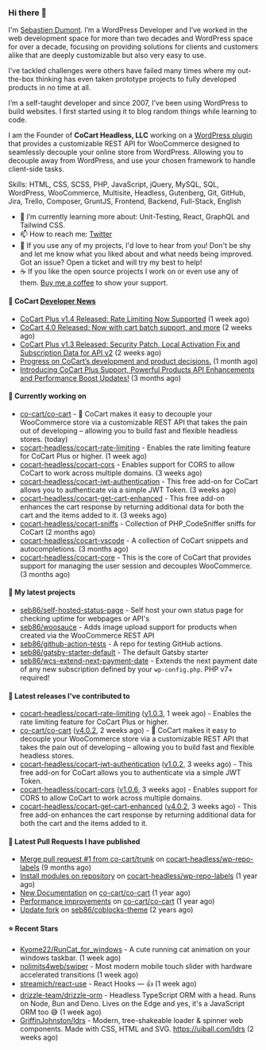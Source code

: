 ### Hi there 👋

I'm [Sebastien Dumont](https://sebastiendumont.com/). I’m a WordPress Developer and I’ve worked in the web development space for more than two decades and WordPress space for over a decade, focusing on providing solutions for clients and customers alike that are deeply customizable but also very easy to use.

I’ve tackled challenges were others have failed many times where my out-the-box thinking has even taken prototype projects to fully developed products in no time at all.

I’m a self-taught developer and since 2007, I’ve been using WordPress to build websites. I first started using it to blog random things while learning to code.

I am the Founder of **CoCart Headless, LLC** working on a [WordPress plugin](https://wordpress.org/plugins/cart-rest-api-for-woocommerce/) that provides a customizable REST API for WooCommerce designed to seamlessly decouple your online store from WordPress. Allowing you to decouple away from WordPress, and use your chosen framework to handle client-side tasks.

Skills: HTML, CSS, SCSS, PHP, JavaScript, jQuery, MySQL, SQL, WordPress, WooCommerce, Multisite, Headless, Gutenberg, Git, GitHub, Jira, Trello, Composer, GruntJS, Frontend, Backend, Full-Stack, English

* 🌱 I’m currently learning more about: Unit-Testing, React, GraphQL and Tailwind CSS.
* 📫 How to reach me: [Twitter](https://twitter.com/sebd86)
* 💬 If you use any of my projects, I'd love to hear from you! Don't be shy and let me know what you liked about and what needs being improved. Got an issue? Open a ticket and will try my best to help!
* ☕ If you like the open source projects I work on or even use any of them. [Buy me a coffee](https://www.buymeacoffee.com/sebastien) to show your support.

#### 🛒 CoCart [Developer News](https://cocart.dev)

- [CoCart Plus v1.4 Released: Rate Limiting Now Supported](https://cocart.dev/cocart-plus-v1-4-released-rate-limiting-now-supported/) (1 week ago)
- [CoCart 4.0 Released: Now with cart batch support, and more](https://cocart.dev/cocart-4-0-released-now-with-cart-batch-support-and-more/) (2 weeks ago)
- [CoCart Plus v1.3 Released: Security Patch, Local Activation Fix and Subscription Data for API v2](https://cocart.dev/cocart-plus-v1-3-released-subscription-data-for-api-v2/) (2 weeks ago)
- [Progress on CoCart’s development and product decisions.](https://cocart.dev/progress-on-cocarts-development-and-product-decisions/) (1 month ago)
- [Introducing CoCart Plus Support, Powerful Products API Enhancements and Performance Boost Updates!](https://cocart.dev/introducing-cocart-plus-support-powerful-products-api-enhancements-and-performance-boost-updates/) (3 months ago)

#### 👷 Currently working on

- [co-cart/co-cart](https://github.com/co-cart/co-cart) - 🛒 CoCart makes it easy to decouple your WooCommerce store via a customizable REST API that takes the pain out of developing – allowing you to build fast and flexible headless stores. (today)
- [cocart-headless/cocart-rate-limiting](https://github.com/cocart-headless/cocart-rate-limiting) - Enables the rate limiting feature for CoCart Plus or higher. (1 week ago)
- [cocart-headless/cocart-cors](https://github.com/cocart-headless/cocart-cors) - Enables support for CORS to allow CoCart to work across multiple domains. (3 weeks ago)
- [cocart-headless/cocart-jwt-authentication](https://github.com/cocart-headless/cocart-jwt-authentication) - This free add-on for CoCart allows you to authenticate via a simple JWT Token. (3 weeks ago)
- [cocart-headless/cocart-get-cart-enhanced](https://github.com/cocart-headless/cocart-get-cart-enhanced) - This free add-on enhances the cart response by returning additional data for both the cart and the items added to it. (3 weeks ago)
- [cocart-headless/cocart-sniffs](https://github.com/cocart-headless/cocart-sniffs) - Collection of PHP_CodeSniffer sniffs for CoCart (2 months ago)
- [cocart-headless/cocart-vscode](https://github.com/cocart-headless/cocart-vscode) - A collection of CoCart snippets and autocompletions. (3 months ago)
- [cocart-headless/cocart-core](https://github.com/cocart-headless/cocart-core) - This is the core of CoCart that provides support for managing the user session and decouples WooCommerce. (3 months ago)

#### 🌱 My latest projects

- [seb86/self-hosted-status-page](https://github.com/seb86/self-hosted-status-page) - Self host your own status page for checking uptime for webpages or API&#39;s
- [seb86/woosauce](https://github.com/seb86/woosauce) - Adds image upload support for products when created via the WooCommerce REST API
- [seb86/github-action-tests](https://github.com/seb86/github-action-tests) - A repo for testing GitHub actions.
- [seb86/gatsby-starter-default](https://github.com/seb86/gatsby-starter-default) - The default Gatsby starter
- [seb86/wcs-extend-next-payment-date](https://github.com/seb86/wcs-extend-next-payment-date) - Extends the next payment date of any new subscription defined by your `wp-config.php`. PHP v7&#43; required!

#### 🔭 Latest releases I've contributed to

- [cocart-headless/cocart-rate-limiting](https://github.com/cocart-headless/cocart-rate-limiting) ([v1.0.3](https://github.com/cocart-headless/cocart-rate-limiting/releases/tag/v1.0.3), 1 week ago) - Enables the rate limiting feature for CoCart Plus or higher.
- [co-cart/co-cart](https://github.com/co-cart/co-cart) ([v4.0.2](https://github.com/co-cart/co-cart/releases/tag/v4.0.2), 2 weeks ago) - 🛒 CoCart makes it easy to decouple your WooCommerce store via a customizable REST API that takes the pain out of developing – allowing you to build fast and flexible headless stores.
- [cocart-headless/cocart-jwt-authentication](https://github.com/cocart-headless/cocart-jwt-authentication) ([v1.0.2](https://github.com/cocart-headless/cocart-jwt-authentication/releases/tag/v1.0.2), 3 weeks ago) - This free add-on for CoCart allows you to authenticate via a simple JWT Token.
- [cocart-headless/cocart-cors](https://github.com/cocart-headless/cocart-cors) ([v1.0.6](https://github.com/cocart-headless/cocart-cors/releases/tag/v1.0.6), 3 weeks ago) - Enables support for CORS to allow CoCart to work across multiple domains.
- [cocart-headless/cocart-get-cart-enhanced](https://github.com/cocart-headless/cocart-get-cart-enhanced) ([v4.0.2](https://github.com/cocart-headless/cocart-get-cart-enhanced/releases/tag/v4.0.2), 3 weeks ago) - This free add-on enhances the cart response by returning additional data for both the cart and the items added to it.

#### 🔨 Latest Pull Requests I have published

- [Merge pull request #1 from co-cart/trunk](https://github.com/cocart-headless/wp-repo-labels/pull/2) on [cocart-headless/wp-repo-labels](https://github.com/cocart-headless/wp-repo-labels) (9 months ago)
- [Install modules on repository](https://github.com/cocart-headless/wp-repo-labels/pull/1) on [cocart-headless/wp-repo-labels](https://github.com/cocart-headless/wp-repo-labels) (1 year ago)
- [New Documentation](https://github.com/co-cart/co-cart/pull/377) on [co-cart/co-cart](https://github.com/co-cart/co-cart) (1 year ago)
- [Performance improvements](https://github.com/co-cart/co-cart/pull/376) on [co-cart/co-cart](https://github.com/co-cart/co-cart) (1 year ago)
- [Update fork](https://github.com/seb86/coblocks-theme/pull/2) on [seb86/coblocks-theme](https://github.com/seb86/coblocks-theme) (2 years ago)

#### ⭐ Recent Stars

- [Kyome22/RunCat_for_windows](https://github.com/Kyome22/RunCat_for_windows) - A cute running cat animation on your windows taskbar. (1 week ago)
- [nolimits4web/swiper](https://github.com/nolimits4web/swiper) - Most modern mobile touch slider with hardware accelerated transitions (1 week ago)
- [streamich/react-use](https://github.com/streamich/react-use) - React Hooks — 👍 (1 week ago)
- [drizzle-team/drizzle-orm](https://github.com/drizzle-team/drizzle-orm) - Headless TypeScript ORM with a head. Runs on Node, Bun and Deno. Lives on the Edge and yes, it&#39;s a JavaScript ORM too 😅 (1 week ago)
- [GriffinJohnston/ldrs](https://github.com/GriffinJohnston/ldrs) - Modern, tree-shakeable loader &amp; spinner web components. Made with CSS, HTML and SVG. https://uiball.com/ldrs (2 weeks ago)
